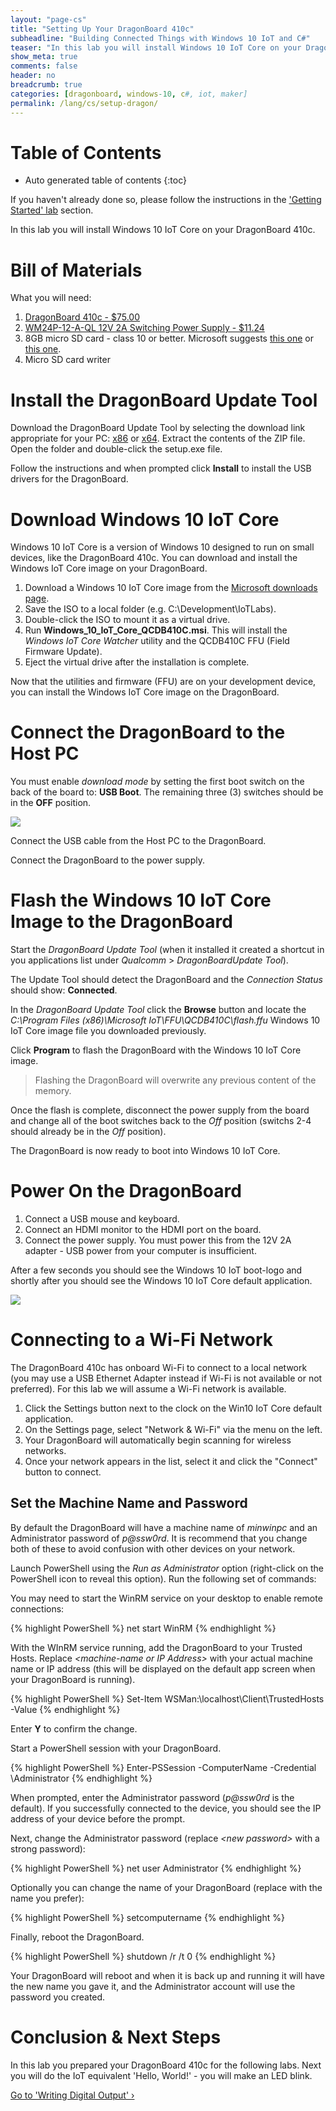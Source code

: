```yaml
---
layout: "page-cs"
title: "Setting Up Your DragonBoard 410c"
subheadline: "Building Connected Things with Windows 10 IoT and C#"
teaser: "In this lab you will install Windows 10 IoT Core on your DragonBoard 410c."
show_meta: true
comments: false
header: no
breadcrumb: true
categories: [dragonboard, windows-10, c#, iot, maker]
permalink: /lang/cs/setup-dragon/
---
```

# Table of Contents
*  Auto generated table of contents
{:toc}

If you haven't already done so, please follow the instructions in the ['Getting Started' lab](../getting-started/) section.

In this lab you will install Windows 10 IoT Core on your DragonBoard 410c. 

# Bill of Materials
What you will need:

1. [DragonBoard 410c - $75.00](http://partners.arrow.com/campaigns-na/qualcomm/dragonboard-410c/)
2. [WM24P-12-A-QL 12V 2A Switching Power Supply - $11.24](https://www.arrow.com/en/products/wm24p-12-a-ql/autec-power-systems#page-1)
6. 8GB micro SD card - class 10 or better. Microsoft suggests [this one](http://www.amazon.com/gp/product/B00IVPU786) or [this one](http://www.amazon.com/SanDisk-Ultra-Micro-SDHC-16GB/dp/9966573445).
7. Micro SD card writer

# Install the DragonBoard Update Tool
Download the DragonBoard Update Tool by selecting the download link appropriate for your PC: [x86](https://developer.qualcomm.com/download/db410c/windows-10-iot-update-tool-dragonboard-410c-x86.zip) or [x64](https://developer.qualcomm.com/download/db410c/windows-10-iot-update-tool-dragonboard-410c-x64.zip). Extract the contents of the ZIP file. Open the folder and double-click the setup.exe file.

Follow the instructions and when prompted click __Install__ to install the USB drivers for the DragonBoard.

# Download Windows 10 IoT Core
Windows 10 IoT Core is a version of Windows 10 designed to run on small devices, like the DragonBoard 410c. You can download and install the Windows IoT Core image on your DragonBoard. 

1. Download a Windows 10 IoT Core image from the [Microsoft downloads page](http://ms-iot.github.io/content/en-US/Downloads.htm). 
2. Save the ISO to a local folder (e.g. C:\Development\IoTLabs).
3. Double-click the ISO to mount it as a virtual drive. 
4. Run __Windows_10_IoT_Core_QCDB410C.msi__. This will install the _Windows IoT Core Watcher_ utility and the QCDB410C FFU (Field Firmware Update).
5. Eject the virtual drive after the installation is complete.

Now that the utilities and firmware (FFU) are on your development device, you can install the Windows IoT Core image on the DragonBoard.

# Connect the DragonBoard to the Host PC
You must enable _download mode_ by setting the first boot switch on the back of the board to: __USB Boot__. The remaining three (3) switches should be in the __OFF__ position.

<img src="/images/dragon/dragon-usbboot.png"/>

Connect the USB cable from the Host PC to the DragonBoard.

Connect the DragonBoard to the power supply.

# Flash the Windows 10 IoT Core Image to the DragonBoard

Start the _DragonBoard Update Tool_ (when it installed it created a shortcut in you applications list under _Qualcomm_ > _DragonBoardUpdate Tool_).

The Update Tool should detect the DragonBoard and the _Connection Status_ should show: __Connected__.

In the _DragonBoard Update Tool_ click the __Browse__ button and locate the _C:\Program Files (x86)\Microsoft IoT\FFU\QCDB410C\flash.ffu_ Windows 10 IoT Core image file you downloaded previously.

Click __Program__ to flash the DragonBoard with the Windows 10 IoT Core image.

<blockquote>
	Flashing the DragonBoard will overwrite any previous content of the memory.
</blockquote>

Once the flash is complete, disconnect the power supply from the board and change all of the boot switches back to the _Off_ position (switchs 2-4 should already be in the _Off_ position).

The DragonBoard is now ready to boot into Windows 10 IoT Core.

# Power On the DragonBoard

1. Connect a USB mouse and keyboard.
2. Connect an HDMI monitor to the HDMI port on the board.
3. Connect the power supply. You must power this from the 12V 2A adapter - USB power from your computer is insufficient.

After a few seconds you should see the Windows 10 IoT boot-logo and shortly after you should see the Windows 10 IoT Core default application.

<img src="/images/dragon/dragon_defaultapp.jpg"/>

# Connecting to a Wi-Fi Network
The DragonBoard 410c has onboard Wi-Fi to connect to a local network (you may use a USB Ethernet Adapter instead if Wi-Fi is not available or not preferred). For this lab we will assume a Wi-Fi network is available.

1. Click the Settings button next to the clock on the Win10 IoT Core default application.
2. On the Settings page, select "Network & Wi-Fi" via the menu on the left.
3. Your DragonBoard will automatically begin scanning for wireless networks.
4. Once your network appears in the list, select it and click the "Connect" button to connect.

## Set the Machine Name and Password
By default the DragonBoard will have a machine name of _minwinpc_ and an Administrator password of _p@ssw0rd_. It is recommend that you change both of these to avoid confusion with other devices on your network.

Launch PowerShell using the _Run as Administrator_ option (right-click on the PowerShell icon to reveal this option). Run the following set of commands:

You may need to start the WinRM service on your desktop to enable remote connections:

{% highlight PowerShell %}
net start WinRM
{% endhighlight %}

With the WInRM service running, add the DragonBoard to your Trusted Hosts. Replace _\<machine-name or IP Address\>_ with your actual machine name or IP address (this will be displayed on the default app screen when your DragonBoard is running).

{% highlight PowerShell %}
Set-Item WSMan:\localhost\Client\TrustedHosts -Value <machine-name or IP Address>
{% endhighlight %}

Enter __Y__ to confirm the change.

Start a PowerShell session with your DragonBoard. 

{% highlight PowerShell %}
Enter-PSSession -ComputerName <machine-name or IP Address> -Credential <machine-name or IP Address or localhost>\Administrator
{% endhighlight %}

When prompted, enter the Administrator password (_p@ssw0rd_ is the default). If you successfully connected to the device, you should see the IP address of your device before the prompt.

Next, change the Administrator password (replace _\<new password\>_ with a strong password):

{% highlight PowerShell %}
net user Administrator <new password>
{% endhighlight %}

Optionally you can change the name of your DragonBoard (replace _<new name>_ with the name you prefer):
 
{% highlight PowerShell %}
setcomputername <new name>
{% endhighlight %}

Finally, reboot the DragonBoard.
 
{% highlight PowerShell %}
shutdown /r /t 0
{% endhighlight %}

Your DragonBoard will reboot and when it is back up and running it will have the new name you gave it, and the Administrator account will use the password you created. 

# Conclusion &amp; Next Steps
In this lab you prepared your DragonBoard 410c for the following labs. Next you will do the IoT equivalent 'Hello, World!' - you will make an LED blink.

<a class="radius button small" href="{{ site.url }}/lang/cs/writing-digital-output/">Go to 'Writing Digital Output' ›</a>